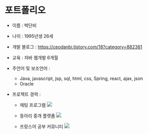   # 포트폴리오
+ 이름 : 박단비

+ 나이 : 1995년생 26세

+ 개발 블로그 : https://ceodanbi.tistory.com/18?category=882361

+ 교육 : 자바 웹개발 6개월

+ 주언어 및 보조언어 :
   + Java, javascript, jsp, sql, html, css, Spring, react, ajax, json
   + Oracle

+ 프로젝트 경력 :
   + 채팅 프로그램
     <img src="https://user-images.githubusercontent.com/64319909/97963560-b7589f00-1dfa-11eb-8505-e416acbe8373.png">
     
   + 동아리 중개 플랫폼
     <img src="https://user-images.githubusercontent.com/64319909/97963558-b6277200-1dfa-11eb-84e9-a1927dbd1336.png">
   
   + 프랑스어 공부 커뮤니티
     <img src="https://user-images.githubusercontent.com/64319909/97963561-b7f13580-1dfa-11eb-9603-f42989df0a61.png">
